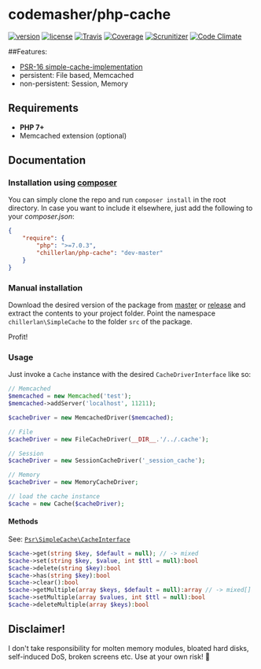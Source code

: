 # codemasher/php-cache

[![version][packagist-badge]][packagist]
[![license][license-badge]][license]
[![Travis][travis-badge]][travis]
[![Coverage][coverage-badge]][coverage]
[![Scrunitizer][scrutinizer-badge]][scrutinizer]
[![Code Climate][codeclimate-badge]][codeclimate]

[packagist-badge]: https://img.shields.io/packagist/v/chillerlan/php-cache.svg
[packagist]: https://packagist.org/packages/chillerlan/php-cache
[license-badge]: https://img.shields.io/packagist/l/chillerlan/php-cache.svg
[license]: https://github.com/codemasher/php-cache/blob/master/LICENSE
[travis-badge]: https://img.shields.io/travis/codemasher/php-cache.svg
[travis]: https://travis-ci.org/codemasher/php-cache
[coverage-badge]: https://img.shields.io/codecov/c/github/codemasher/php-cache.svg
[coverage]: https://codecov.io/github/codemasher/php-cache
[scrutinizer-badge]: https://img.shields.io/scrutinizer/g/codemasher/php-cache.svg
[scrutinizer]: https://scrutinizer-ci.com/g/codemasher/php-cache
[codeclimate-badge]: https://img.shields.io/codeclimate/github/codemasher/php-cache.svg
[codeclimate]: https://codeclimate.com/github/codemasher/php-cache

##Features:
 - [PSR-16 simple-cache-implementation](https://github.com/php-fig/fig-standards/blob/master/accepted/PSR-16-simple-cache.md)
 - persistent: File based, Memcached
 - non-persistent: Session, Memory 

## Requirements
 - **PHP 7+**
 - Memcached extension (optional)
 
## Documentation
### Installation using [composer](https://getcomposer.org)
You can simply clone the repo and run `composer install` in the root directory. 
In case you want to include it elsewhere, just add the following to your *composer.json*:
```json
{
	"require": {
		"php": ">=7.0.3",
		"chillerlan/php-cache": "dev-master"
	}
}
```

### Manual installation
Download the desired version of the package from [master](https://github.com/codemasher/php-cache/archive/master.zip) or 
[release](https://github.com/codemasher/php-cache/releases) and extract the contents to your project folder. 
Point the namespace `chillerlan\SimpleCache` to the folder `src` of the package.

Profit!

### Usage
Just invoke a `Cache` instance with the desired `CacheDriverInterface` like so:
```php
// Memcached
$memcached = new Memcached('test');
$memcached->addServer('localhost', 11211);

$cacheDriver = new MemcachedDriver($memcached);

// File
$cacheDriver = new FileCacheDriver(__DIR__.'/../.cache');

// Session
$cacheDriver = new SessionCacheDriver('_session_cache');

// Memory
$cacheDriver = new MemoryCacheDriver;

// load the cache instance
$cache = new Cache($cacheDriver);

```

#### Methods
See: [`Psr\SimpleCache\CacheInterface`](https://github.com/php-fig/simple-cache/blob/master/src/CacheInterface.php)

```php
$cache->get(string $key, $default = null); // -> mixed
$cache->set(string $key, $value, int $ttl = null):bool
$cache->delete(string $key):bool
$cache->has(string $key):bool
$cache->clear():bool
$cache->getMultiple(array $keys, $default = null):array // -> mixed[]
$cache->setMultiple(array $values, int $ttl = null):bool
$cache->deleteMultiple(array $keys):bool
```

## Disclaimer!
I don't take responsibility for molten memory modules, bloated hard disks, self-induced DoS, broken screens etc. Use at your own risk! :see_no_evil:
